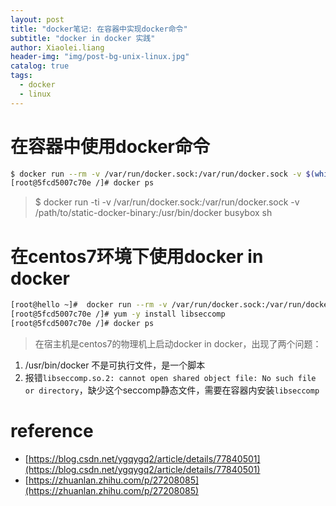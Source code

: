 ```yaml
---
layout: post
title: "docker笔记: 在容器中实现docker命令"
subtitle: "docker in docker 实践"
author: Xiaolei.liang
header-img: "img/post-bg-unix-linux.jpg"
catalog: true
tags:
  - docker
  - linux
---
```

# 在容器中使用docker命令
```bash
$ docker run --rm -v /var/run/docker.sock:/var/run/docker.sock -v $(which docker):/bin/docker -ti centos:7
[root@5fcd5007c70e /]# docker ps
```
> $ docker run -ti -v /var/run/docker.sock:/var/run/docker.sock -v /path/to/static-docker-binary:/usr/bin/docker busybox sh
# 在centos7环境下使用docker in docker
```bash
[root@hello ~]#  docker run --rm -v /var/run/docker.sock:/var/run/docker.sock -v /usr/bin/docker-current:/bin/docker -ti centos:7
[root@5fcd5007c70e /]# yum -y install libseccomp
[root@5fcd5007c70e /]# docker ps
```

> 在宿主机是centos7的物理机上启动docker in docker，出现了两个问题：
1. /usr/bin/docker 不是可执行文件，是一个脚本
2. 报错``libseccomp.so.2: cannot open shared object file: No such file or directory``，缺少这个seccomp静态文件，需要在容器内安装``libseccomp``

# reference
* [https://blog.csdn.net/ygqygq2/article/details/77840501](https://blog.csdn.net/ygqygq2/article/details/77840501)
* [https://zhuanlan.zhihu.com/p/27208085](https://zhuanlan.zhihu.com/p/27208085)
